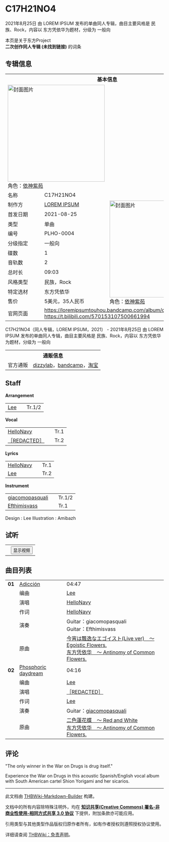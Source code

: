 # C17H21NO4

<!-- source html: G:\repos\THBWiki-Markdown-Builder\THBWikiMarkdown\Temp\main\f\f1\ns0%3AC17H21NO4.html -->

2021年8月25日 由 LOREM IPSUM  发布的单曲同人专辑，曲目主要风格是 民族、Rock，内容以 东方凭依华为题材，分级为 一般向

本页是关于东方Project  
 **二次创作同人专辑 (未找到链接)** 的词条

## 专辑信息

<table><tbody><tr><th colspan="3">基本信息</th></tr><tr><td class="cover-artwork-mobile" colspan="2"><a href="./文件-C17H21NO4封面.jpg.md" class="image" title="封面图片"><img alt="封面图片" src="https://upload.thwiki.cc/thumb/a/a4/C17H21NO4%E5%B0%81%E9%9D%A2.jpg/308px-C17H21NO4%E5%B0%81%E9%9D%A2.jpg" decoding="async" loading="lazy" width="308" height="308" srcset="https://upload.thwiki.cc/thumb/a/a4/C17H21NO4%E5%B0%81%E9%9D%A2.jpg/462px-C17H21NO4%E5%B0%81%E9%9D%A2.jpg 1.5x, https://upload.thwiki.cc/thumb/a/a4/C17H21NO4%E5%B0%81%E9%9D%A2.jpg/616px-C17H21NO4%E5%B0%81%E9%9D%A2.jpg 2x" data-file-width="1228" data-file-height="1228"></a><div class="cover-char">角色：<a href="./依神紫苑.md" title="依神紫苑">依神紫苑</a></div></td>
</tr><tr><td class="label">名称</td><td colspan="2"> C17H21NO4 </td></tr><tr><td class="label">制作方</td><td><a href="./LOREM_IPSUM.md" title="LOREM IPSUM">LOREM IPSUM</a></td><td class="cover-artwork" rowspan="11" style="min-width:308px;"><a href="./文件-C17H21NO4封面.jpg.md" class="image" title="封面图片"><img alt="封面图片" src="https://upload.thwiki.cc/thumb/a/a4/C17H21NO4%E5%B0%81%E9%9D%A2.jpg/308px-C17H21NO4%E5%B0%81%E9%9D%A2.jpg" decoding="async" loading="lazy" width="308" height="308" srcset="https://upload.thwiki.cc/thumb/a/a4/C17H21NO4%E5%B0%81%E9%9D%A2.jpg/462px-C17H21NO4%E5%B0%81%E9%9D%A2.jpg 1.5x, https://upload.thwiki.cc/thumb/a/a4/C17H21NO4%E5%B0%81%E9%9D%A2.jpg/616px-C17H21NO4%E5%B0%81%E9%9D%A2.jpg 2x" data-file-width="1228" data-file-height="1228"></a><div class="cover-char">角色：<a href="./依神紫苑.md" title="依神紫苑">依神紫苑</a></div></td>
</tr><tr><td class="label">首发日期</td><td>2021-08-25</td></tr><tr><td class="label">类型</td><td>单曲</td></tr><tr><td class="label">编号</td><td>PLHO-0004</td></tr><tr><td class="label">分级指定</td><td>一般向</td></tr><tr><td class="label">碟数</td><td>1</td></tr><tr><td class="label">音轨数</td><td>2</td></tr><tr><td class="label">总时长</td><td>09:03</td></tr><tr><td class="label">风格类型</td><td>民族，Rock</td></tr><tr><td class="label">特定选材</td><td>东方凭依华</td></tr><tr><td class="label">售价</td><td>5美元，35人民币</td></tr>
<tr><td class="label">官网页面</td><td colspan="2"><a rel="nofollow" class="external free" href="https://loremipsumtouhou.bandcamp.com/album/c17h21no4">https://loremipsumtouhou.bandcamp.com/album/c17h21no4</a><br><a rel="nofollow" class="external free" href="https://t.bilibili.com/570153107500661994">https://t.bilibili.com/570153107500661994</a></td></tr></tbody></table>

C17H21NO4（同人专辑，LOREM IPSUM，2021） - 2021年8月25日 由 LOREM IPSUM  发布的单曲同人专辑，曲目主要风格是 民族、Rock，内容以 东方凭依华为题材，分级为 一般向

<table><tbody><tr><th colspan="3">通贩信息</th></tr><tr><td class="label">官方通贩</td><td colspan="2"><a rel="nofollow" class="external text" href="https://www.dizzylab.net/d/PLHO-0004">dizzylab</a>，<a rel="nofollow" class="external text" href="https://loremipsumtouhou.bandcamp.com/album/c17h21no4">bandcamp</a>，<a rel="nofollow" class="external text" href="https://item.taobao.com/item.htm?id=655894029399">淘宝</a></td></tr></tbody></table>



## Staff
  
 **Arrangement**   

<table><tbody><tr><td><a href="/index.php?title=Lee&amp;action=edit&amp;redlink=1" class="new" title="Lee（页面不存在）">Lee</a></td><td></td><td>Tr.1/2</td></tr></tbody></table>

  
 **Vocal**   

<table><tbody><tr><td><a href="/index.php?title=HelloNavy&amp;action=edit&amp;redlink=1" class="new" title="HelloNavy（页面不存在）">HelloNavy</a></td><td></td><td>Tr.1</td></tr><tr><td><a href="/index.php?title=%EF%BC%BBREDACTED%EF%BC%BD&amp;action=edit&amp;redlink=1" class="new" title="［REDACTED］（页面不存在）">［REDACTED］</a></td><td></td><td>Tr.2</td></tr></tbody></table>

  
 **Lyrics**   

<table><tbody><tr><td><a href="/index.php?title=HelloNavy&amp;action=edit&amp;redlink=1" class="new" title="HelloNavy（页面不存在）">HelloNavy</a></td><td></td><td>Tr.1</td></tr><tr><td><a href="/index.php?title=Lee&amp;action=edit&amp;redlink=1" class="new" title="Lee（页面不存在）">Lee</a></td><td></td><td>Tr.2</td></tr></tbody></table>

  
 **Instrument**   

<table><tbody><tr><td><a href="/index.php?title=giacomopasquali&amp;action=edit&amp;redlink=1" class="new" title="giacomopasquali（页面不存在）">giacomopasquali</a></td><td></td><td>Tr.1/2</td></tr><tr><td><a href="/index.php?title=Efthimisvass&amp;action=edit&amp;redlink=1" class="new" title="Efthimisvass（页面不存在）">Efthimisvass</a></td><td></td><td>Tr.1</td></tr></tbody></table>


Design
: Lee
Illustration
: Amibazh


## 试听
  


  

<table>
<tr><th style="text-align: center;"><a class="bilibili-title external text" target="_blank" rel="nofollow" style="margin: 0 0.4em 0 0.2em;"></a><input type="button" class="bilibili-toggle" value="显示视频" style="float: right;"></th></tr>
<tr class="bilibili-video" style="display: none;"><td></td></tr>
</table>






## 曲目列表

<table><tbody><tr><td id="1" class="infoRD"><b>01</b></td><td id="Adicción" colspan="2" class="title"><a href="./歌词-Adicción.md" title="歌词:Adicción">Adicción</a><span class="thcsearchlinks"><a rel="nofollow" class="external text" href="https://cd.thwiki.cc?arrange=Lee&amp;vocal=HelloNavy&amp;lyric=HelloNavy&amp;ogmusic=今宵は飄逸なエゴイスト(Live ver)　～ Egoistic Flowers.&amp;fromwiki=C17H21NO4"><span title="搜索相似同人曲"></span></a></span></td><td class="time">04:47</td></tr><tr><td class="left"></td><td class="label">编曲</td><td class="text" colspan="2"><a href="/index.php?title=Lee&amp;action=edit&amp;redlink=1" class="new" title="Lee（页面不存在）">Lee</a><span class="thcsearchlinks"><a rel="nofollow" class="external text" href="https://cd.thwiki.cc?arrange=，Lee&amp;fromwiki=C17H21NO4"><span></span></a></span></td></tr><tr><td class="left"></td><td class="label">演唱</td><td class="text" colspan="2"><a href="/index.php?title=HelloNavy&amp;action=edit&amp;redlink=1" class="new" title="HelloNavy（页面不存在）">HelloNavy</a><span class="thcsearchlinks"><a rel="nofollow" class="external text" href="https://cd.thwiki.cc?vocal=HelloNavy&amp;fromwiki=C17H21NO4"><span></span></a></span></td></tr><tr><td class="left"></td><td class="label">作词</td><td class="text" colspan="2"><a href="/index.php?title=HelloNavy&amp;action=edit&amp;redlink=1" class="new" title="HelloNavy（页面不存在）">HelloNavy</a><span class="thcsearchlinks"><a rel="nofollow" class="external text" href="https://cd.thwiki.cc?lyric=HelloNavy&amp;fromwiki=C17H21NO4"><span></span></a></span></td></tr><tr><td class="left"></td><td class="label">演奏</td><td class="text" colspan="2">Guitar：giacomopasquali <br>Guitar：Efthimisvass</td></tr><tr><td class="left"></td><td class="label">原曲</td><td class="text" colspan="2"><span class="thcsearchlinks"><a rel="nofollow" class="external text" href="https://cd.thwiki.cc?ogmusic=今宵は飄逸なエゴイスト(Live ver)　～ Egoistic Flowers.&amp;fromwiki=C17H21NO4"><span></span></a></span><div class="ogmusic"><a href="./今宵は飄逸なエゴイスト(Live_ver)_～_Egoistic_Flowers..md" class="mw-redirect" title="今宵は飄逸なエゴイスト(Live ver) ～ Egoistic Flowers.">今宵は飄逸なエゴイスト(Live ver)　～ Egoistic Flowers.</a></div><div class="source"><a href="./东方凭依华_～_Antinomy_of_Common_Flowers..md" class="mw-redirect" title="东方凭依华 ～ Antinomy of Common Flowers.">东方凭依华　～ Antinomy of Common Flowers.</a></div></td></tr>
<tr><td id="2" class="infoRD"><b>02</b></td><td id="Phosphoric_daydream" colspan="2" class="title"><a href="./歌词-Phosphoric_daydream.md" title="歌词:Phosphoric daydream">Phosphoric daydream</a><span class="thcsearchlinks"><a rel="nofollow" class="external text" href="https://cd.thwiki.cc?arrange=Lee&amp;vocal=［REDACTED］&amp;lyric=Lee&amp;ogmusic=二色蓮花蝶　～ Red and White&amp;fromwiki=C17H21NO4"><span title="搜索相似同人曲"></span></a></span></td><td class="time">04:16</td></tr><tr><td class="left"></td><td class="label">编曲</td><td class="text" colspan="2"><a href="/index.php?title=Lee&amp;action=edit&amp;redlink=1" class="new" title="Lee（页面不存在）">Lee</a><span class="thcsearchlinks"><a rel="nofollow" class="external text" href="https://cd.thwiki.cc?arrange=，Lee&amp;fromwiki=C17H21NO4"><span></span></a></span></td></tr><tr><td class="left"></td><td class="label">演唱</td><td class="text" colspan="2"><a href="/index.php?title=%EF%BC%BBREDACTED%EF%BC%BD&amp;action=edit&amp;redlink=1" class="new" title="［REDACTED］（页面不存在）">［REDACTED］</a><span class="thcsearchlinks"><a rel="nofollow" class="external text" href="https://cd.thwiki.cc?vocal=［REDACTED］&amp;fromwiki=C17H21NO4"><span></span></a></span></td></tr><tr><td class="left"></td><td class="label">作词</td><td class="text" colspan="2"><a href="/index.php?title=Lee&amp;action=edit&amp;redlink=1" class="new" title="Lee（页面不存在）">Lee</a><span class="thcsearchlinks"><a rel="nofollow" class="external text" href="https://cd.thwiki.cc?lyric=Lee&amp;fromwiki=C17H21NO4"><span></span></a></span></td></tr><tr><td class="left"></td><td class="label">演奏</td><td class="text" colspan="2">Guitar：<a href="/index.php?title=giacomopasquali&amp;action=edit&amp;redlink=1" class="new" title="giacomopasquali（页面不存在）">giacomopasquali</a></td></tr><tr><td class="left"></td><td class="label">原曲</td><td class="text" colspan="2"><span class="thcsearchlinks"><a rel="nofollow" class="external text" href="https://cd.thwiki.cc?ogmusic=二色蓮花蝶　～ Red and White&amp;fromwiki=C17H21NO4"><span></span></a></span><div class="ogmusic"><a href="./二色蓮花蝶_～_Red_and_White.md" class="mw-redirect" title="二色蓮花蝶 ～ Red and White">二色蓮花蝶　～ Red and White</a></div><div class="source"><a href="./东方凭依华_～_Antinomy_of_Common_Flowers..md" class="mw-redirect" title="东方凭依华 ～ Antinomy of Common Flowers.">东方凭依华　～ Antinomy of Common Flowers.</a></div></td></tr></tbody></table>



## 评论

  
"The only winner in the War on Drugs is drug itself."  

  

Experience the War on Drugs in this acoustic Spanish/English vocal album with South American cartel Shion Yorigami and her sicarios.
  







---

此文档由 [THBWiki-Markdown-Builder](https://github.com/Delsin-Yu/THBWiki-Markdown-Builder) 构建。

文档中的所有内容除特殊注明外，均在 [**知识共享(Creative Commons) 署名-非商业性使用-相同方式共享 3.0 协议**](https://creativecommons.org/licenses/by-sa/3.0/deed.zh-hans) 下提供，附加条款亦可能应用。

引用类型与其他类型作品版权归原作者所有，如有作者授权则遵照授权协议使用。

详细请查阅 [THBWiki：免责声明](https://thbwiki.cc/THBWiki:%E5%85%8D%E8%B4%A3%E5%A3%B0%E6%98%8E)。

